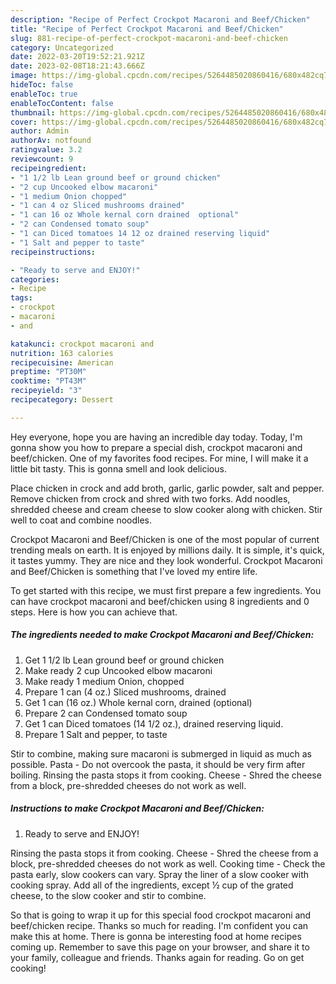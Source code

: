 ```yaml
---
description: "Recipe of Perfect Crockpot Macaroni and Beef/Chicken"
title: "Recipe of Perfect Crockpot Macaroni and Beef/Chicken"
slug: 881-recipe-of-perfect-crockpot-macaroni-and-beef-chicken
category: Uncategorized
date: 2022-03-20T19:52:21.921Z
date: 2023-02-08T18:21:43.666Z
image: https://img-global.cpcdn.com/recipes/5264485020860416/680x482cq70/crockpot-macaroni-and-beefchicken-recipe-main-photo.jpg
hideToc: false
enableToc: true
enableTocContent: false
thumbnail: https://img-global.cpcdn.com/recipes/5264485020860416/680x482cq70/crockpot-macaroni-and-beefchicken-recipe-main-photo.jpg
cover: https://img-global.cpcdn.com/recipes/5264485020860416/680x482cq70/crockpot-macaroni-and-beefchicken-recipe-main-photo.jpg
author: Admin
authorAv: notfound
ratingvalue: 3.2
reviewcount: 9
recipeingredient:
- "1 1/2 lb Lean ground beef or ground chicken"
- "2 cup Uncooked elbow macaroni"
- "1 medium Onion chopped"
- "1 can 4 oz Sliced mushrooms drained"
- "1 can 16 oz Whole kernal corn drained  optional"
- "2 can Condensed tomato soup"
- "1 can Diced tomatoes 14 12 oz drained reserving liquid"
- "1 Salt and pepper to taste"
recipeinstructions:

- "Ready to serve and ENJOY!"
categories:
- Recipe
tags:
- crockpot
- macaroni
- and

katakunci: crockpot macaroni and 
nutrition: 163 calories
recipecuisine: American
preptime: "PT30M"
cooktime: "PT43M"
recipeyield: "3"
recipecategory: Dessert

---
```



Hey everyone, hope you are having an incredible day today. Today, I'm gonna show you how to prepare a special dish, crockpot macaroni and beef/chicken. One of my favorites food recipes. For mine, I will make it a little bit tasty. This is gonna smell and look delicious.

Place chicken in crock and add broth, garlic, garlic powder, salt and pepper. Remove chicken from crock and shred with two forks. Add noodles, shredded cheese and cream cheese to slow cooker along with chicken. Stir well to coat and combine noodles.

Crockpot Macaroni and Beef/Chicken is one of the most popular of current trending meals on earth. It is enjoyed by millions daily. It is simple, it's quick, it tastes yummy. They are nice and they look wonderful. Crockpot Macaroni and Beef/Chicken is something that I've loved my entire life.


To get started with this recipe, we must first prepare a few ingredients. You can have crockpot macaroni and beef/chicken using 8 ingredients and 0 steps. Here is how you can achieve that.

<!--inarticleads1-->

##### The ingredients needed to make Crockpot Macaroni and Beef/Chicken:

1. Get 1 1/2 lb Lean ground beef or ground chicken
1. Make ready 2 cup Uncooked elbow macaroni
1. Make ready 1 medium Onion, chopped
1. Prepare 1 can (4 oz.) Sliced mushrooms, drained
1. Get 1 can (16 oz.) Whole kernal corn, drained  (optional)
1. Prepare 2 can Condensed tomato soup
1. Get 1 can Diced tomatoes (14 1/2 oz.), drained reserving liquid.
1. Prepare 1 Salt and pepper, to taste


Stir to combine, making sure macaroni is submerged in liquid as much as possible. Pasta - Do not overcook the pasta, it should be very firm after boiling. Rinsing the pasta stops it from cooking. Cheese - Shred the cheese from a block, pre-shredded cheeses do not work as well. 

<!--inarticleads2-->

##### Instructions to make Crockpot Macaroni and Beef/Chicken:


1. Ready to serve and ENJOY!

Rinsing the pasta stops it from cooking. Cheese - Shred the cheese from a block, pre-shredded cheeses do not work as well. Cooking time - Check the pasta early, slow cookers can vary. Spray the liner of a slow cooker with cooking spray. Add all of the ingredients, except ½ cup of the grated cheese, to the slow cooker and stir to combine. 

So that is going to wrap it up for this special food crockpot macaroni and beef/chicken recipe. Thanks so much for reading. I'm confident you can make this at home. There is gonna be interesting food at home recipes coming up. Remember to save this page on your browser, and share it to your family, colleague and friends. Thanks again for reading. Go on get cooking!
